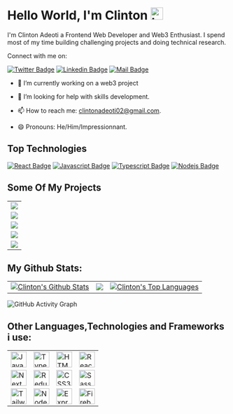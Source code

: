 # Hello World, I'm Clinton <img src="https://user-images.githubusercontent.com/1303154/88677602-1635ba80-d120-11ea-84d8-d263ba5fc3c0.gif" width="28px" height="28px" alt="hi">

I'm Clinton Adeoti a Frontend Web Developer and Web3 Enthusiast. I spend most of my time building challenging projects and doing technical research.

 Connect with me on:

[![Twitter Badge](https://img.shields.io/badge/-@clinton_lynx-1ca0f1?style=flat&labelColor=1ca0f1&logo=twitter&logoColor=white&link=https://twitter.com/clinton_lynx)](https://twitter.com/clinton_lynx)  [![Linkedin Badge](https://img.shields.io/badge/-clintonlynx-0e76a8?style=flat&labelColor=0e76a8&logo=linkedin&logoColor=white)](https://www.linkedin.com/in/clintonlynx/)  [![Mail Badge](https://img.shields.io/badge/-clintonadeoti-c0392b?style=flat&labelColor=c0392b&logo=gmail&logoColor=white)](mailto:clintonadeoti02@gmail.com)

<!-- TODO: Add last video link -->

- 🔭 I’m currently working on a web3 project

- 🤔 I’m looking for help with skills development.
- 📫 How to reach me: clintonadeoti02@gmail.com.
- 😄 Pronouns: He/Him/Impressionnant.


## Top Technologies

<!-- TODO: Make technologies links takes you to repositories -->

[![React Badge](https://img.shields.io/badge/-React-61DBFB?style=for-the-badge&labelColor=black&logo=react&logoColor=61DBFB)](#) [![Javascript Badge](https://img.shields.io/badge/-Javascript-F0DB4F?style=for-the-badge&labelColor=black&logo=javascript&logoColor=F0DB4F)](#) [![Typescript Badge](https://img.shields.io/badge/-Typescript-007acc?style=for-the-badge&labelColor=black&logo=typescript&logoColor=007acc)](#) [![Nodejs Badge](https://img.shields.io/badge/-Nodejs-3C873A?style=for-the-badge&labelColor=black&logo=node.js&logoColor=3C873A)](#) 




## Some Of  My Projects
<table>
  <tr>
    <td>
      <a href="https://github.com/clinton-lynx/cryptomaniac"><img src="https://github-readme-stats.vercel.app/api/pin/?username=clinton-lynx&repo=cryptomaniac" /></a>
    </td>
  </tr>
  <tr>
    <td>
      <a href="https://github.com/clinton-lynx/linkify"><img src="https://github-readme-stats.vercel.app/api/pin/?username=clinton-lynx&repo=linkify" /></a>
    </td>
  </tr>
  <tr>
    <td>
      <a href="https://github.com/clinton-lynx/TURBO_VIEWS"><img src="https://github-readme-stats.vercel.app/api/pin/?username=clinton-lynx&repo=linkify" /></a>
    </td>
  </tr>
  <tr>
    <td>
      <a href="https://github.com/clinton-lynx/homeplus"><img src="https://github-readme-stats.vercel.app/api/pin/?username=clinton-lynx&repo=homeplus" /></a>
    </td>
  </tr>
  <tr>
    <td>
      <a href="https://github.com/clinton-lynx/buycoins"><img src="https://github-readme-stats.vercel.app/api/pin/?username=clinton-lynx&repo=buy-coins" /></a>
    </td>
  </tr>
</table>


## My Github Stats:

<table>
  <tr>
    <td>
       <a href="https://github.com/clinton-lynx"><img alt="Clinton's Github Stats" src="https://github-readme-stats.vercel.app/api?username=clinton-lynx&show_icons=true&count_private=true&theme=react&hide_border=true&bg_color=1d2a3a" /></a>
    </td>
    <td>
       <a href="http://www.github.com/clinton-lynx"><img src="https://github-readme-streak-stats.herokuapp.com/?user=clinton-lynx&stroke=ffffff&background=1d2a3a&ring=5BCDEC&fire=5BCDEC&currStreakNum=ffffff&currStreakLabel=5BCDEC&sideNums=ffffff&sideLabels=ffffff&dates=ffffff&hide_border=true" /></a>
    </td>
    <td>
      <a href="https://github.com/clinton-lynx"><img alt="Clinton's Top Languages" src="https://github-readme-stats.vercel.app/api/top-langs/?username=clinton-lynx&langs_count=8&count_private=true&layout=compact&theme=react&hide_border=true&bg_color=1d2a3a"/></a>
    </td>
  </tr>
</table>



![GitHub Activity Graph](https://activity-graph.herokuapp.com/graph?username=clinton-lynx&bg_color=1d2a3a&color=5BCDEC&line=5BCDEC&point=FFFFFF&hide_border=true)

## Other Languages,Technologies and Frameworks  i use:
  <table>
    <tr>
  <td>
    <a href="https://developer.mozilla.org/en-US/docs/Web/JavaScript" target="_blank" rel="noreferrer">
      <img src="https://raw.githubusercontent.com/danielcranney/readme-generator/main/public/icons/skills/javascript-colored.svg" width="36" height="36" alt="JavaScript" />
    </a>
  </td>
    
  <td>
    <a href="https://www.typescriptlang.org/" target="_blank" rel="noreferrer">
      <img src="https://raw.githubusercontent.com/danielcranney/readme-generator/main/public/icons/skills/typescript-colored.svg" width="36" height="36" alt="TypeScript" />
    </a>
  </td>
  
  <td>
    <a href="https://developer.mozilla.org/en-US/docs/Glossary/HTML5" target="_blank" rel="noreferrer">
      <img src="https://raw.githubusercontent.com/danielcranney/readme-generator/main/public/icons/skills/html5-colored.svg" width="36" height="36" alt="HTML5" />
    </a>
  </td>
  
  <td>
    <a href="https://reactjs.org/" target="_blank" rel="noreferrer">
      <img src="https://raw.githubusercontent.com/danielcranney/readme-generator/main/public/icons/skills/react-colored.svg" width="36" height="36" alt="React" />
    </a>
  </td>
</tr>
  <tr>
    <td>
      <a href="https://nextjs.org/docs" target="_blank" rel="noreferrer">
        <img src="https://raw.githubusercontent.com/danielcranney/readme-generator/main/public/icons/skills/nextjs-colored.svg" width="36" height="36" alt="NextJs" />
      </a>
    </td>
    <td>
      <a href="https://redux.js.org/" target="_blank" rel="noreferrer">
        <img src="https://raw.githubusercontent.com/danielcranney/readme-generator/main/public/icons/skills/redux-colored.svg" width="36" height="36" alt="Redux" />
      </a>
    </td>
    <td>
      <a href="https://www.w3.org/TR/CSS/#css" target="_blank" rel="noreferrer">
        <img src="https://raw.githubusercontent.com/danielcranney/readme-generator/main/public/icons/skills/css3-colored.svg" width="36" height="36" alt="CSS3" />
      </a>
    </td>
    <td>
      <a href="https://sass-lang.com/" target="_blank" rel="noreferrer">
        <img src="https://raw.githubusercontent.com/danielcranney/readme-generator/main/public/icons/skills/sass-colored.svg" width="36" height="36" alt="Sass" />
      </a>
    </td>
  </tr>
  <tr>
    <td>
      <a href="https://tailwindcss.com/" target="_blank" rel="noreferrer">
        <img src="https://raw.githubusercontent.com/danielcranney/readme-generator/main/public/icons/skills/tailwindcss-colored.svg" width="36" height="36" alt="TailwindCSS" />
      </a>
    </td>
    <td>
      <a href="https://nodejs.org/en/" target="_blank" rel="noreferrer">
        <img src="https://raw.githubusercontent.com/danielcranney/readme-generator/main/public/icons/skills/nodejs-colored.svg" width="36" height="36" alt="NodeJS" />
      </a>
    </td>
    <td>
      <a href="https://expressjs.com/" target="_blank" rel="noreferrer">
        <img src="https://raw.githubusercontent.com/danielcranney/readme-generator/main/public/icons/skills/express-colored.svg" width="36" height="36" alt="Express" />
      </a>
    </td>
    <td>
      <a href="https://firebase.google.com/" target="_blank" rel="noreferrer">
        <img src="https://raw.githubusercontent.com/danielcranney/readme-generator/main/public/icons/skills/firebase-colored.svg" width="36" height="36" alt="Firebase" />
        </a>
    </td>
  </tr>
 
  </table>


